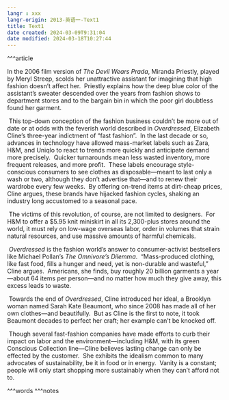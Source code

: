 ```yaml
---
langr : xxx
langr-origin: 2013-英语一-Text1
title: Text1
date created: 2024-03-09T9:31:04
date modified: 2024-03-18T10:27:44
---
```


^^^article

In the 2006 film version of _The Devil Wears Prada_, Miranda Priestly, played by Meryl Streep, scolds her unattractive assistant for imagining that high fashion doesn’t affect her.  Priestly explains how the deep blue color of the assistant’s sweater descended over the years from fashion shows to department stores and to the bargain bin in which the poor girl doubtless found her garment.

 This top-down conception of the fashion business couldn’t be more out of date or at odds with the feverish world described in _Overdressed_, Elizabeth Cline’s three-year indictment of “fast fashion”.  In the last decade or so, advances in technology have allowed mass-market labels such as Zara, H&M, and Uniqlo to react to trends more quickly and anticipate demand more precisely.  Quicker turnarounds mean less wasted inventory, more frequent releases, and more profit.  These labels encourage style-conscious consumers to see clothes as disposable—meant to last only a wash or two, although they don’t advertise that—and to renew their wardrobe every few weeks.  By offering on-trend items at dirt-cheap prices, Cline argues, these brands have hijacked fashion cycles, shaking an industry long accustomed to a seasonal pace.

 The victims of this revolution, of course, are not limited to designers.  For H&M to offer a $5.95 knit miniskirt in all its 2,300-plus stores around the world, it must rely on low-wage overseas labor, order in volumes that strain natural resources, and use massive amounts of harmful chemicals.

 _Overdressed_ is the fashion world’s answer to consumer-activist bestsellers like Michael Pollan’s _The Omnivore’s Dilemma_.  “Mass-produced clothing, like fast food, fills a hunger and need, yet is non-durable and wasteful,” Cline argues.  Americans, she finds, buy roughly 20 billion garments a year—about 64 items per person—and no matter how much they give away, this excess leads to waste.

 Towards the end of _Overdressed_, Cline introduced her ideal, a Brooklyn woman named Sarah Kate Beaumont, who since 2008 has made all of her own clothes—and beautifully.  But as Cline is the first to note, it took Beaumont decades to perfect her craft; her example can’t be knocked off.

 Though several fast-fashion companies have made efforts to curb their impact on labor and the environment—including H&M, with its green Conscious Collection line—Cline believes lasting change can only be effected by the customer.  She exhibits the idealism common to many advocates of sustainability, be it in food or in energy.  Vanity is a constant; people will only start shopping more sustainably when they can’t afford not to.




^^^words
^^^notes
